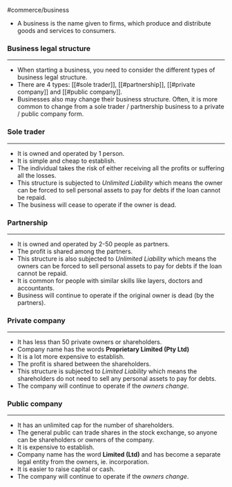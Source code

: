 #commerce/business

- A business is the name given to firms, which produce and distribute goods and services to consumers.

### Business legal structure
---
- When starting a business, you need to consider the different types of business legal structure.
- There are 4 types: [[#sole trader]], [[#partnership]], [[#private company]] and [[#public company]].
- Businesses also may change their business structure. Often, it is more common to change from a sole trader / partnership business to a private / public company form.


### Sole trader
---
- It is owned and operated by 1 person.
- It is simple and cheap to establish.
- The individual takes the risk of either receiving all the profits or suffering all the losses.
- This structure is subjected to *Unlimited Liability* which means the owner can be forced to sell personal assets to pay for debts if the loan cannot be repaid.
- The business will cease to operate if the owner is dead.


### Partnership
---
- It is owned and operated by 2-50 people as partners.
- The profit is shared among the partners.
- This structure is also subjected to *Unlimited Liability* which means the owners can be forced to sell personal assets to pay for debts if the loan cannot be repaid.
- It is common for people with similar skills like layers, doctors and accountants.
- Business will continue to operate if the original owner is dead (by the partners).


### Private company
---
- It has less than 50 private owners or shareholders.
- Company name has the words **Proprietary Limited (Pty Ltd)**
- It is a lot more expensive to establish.
- The profit is shared between the shareholders.
- This structure is subjected to *Limited Liability* which means the shareholders do not need to sell any personal assets to pay for debts.
- The company will continue to operate if the *owners change*.


### Public company
---
- It has an unlimited cap for the number of shareholders.
- The general public can trade shares in the stock exchange, so anyone can be shareholders or owners of the company.
- It is expensive to establish.
- Company name has the word **Limited (Ltd)** and has become a separate legal entity from the owners, ie. incorporation.
- It is easier to raise capital or cash.
- The company will continue to operate if the *owners change*.



